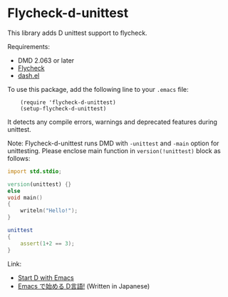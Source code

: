 # Flycheck-d-unittest

This library adds D unittest support to flycheck.

Requirements:
  * DMD 2.063 or later
  * [Flycheck](https://github.com/flycheck/flycheck)
  * [dash.el](https://github.com/magnars/dash.el)

To use this package, add the following line to your `.emacs` file:
```elisp
    (require 'flycheck-d-unittest)
    (setup-flycheck-d-unittest)
```
It detects any compile errors, warnings and deprecated features during unittest.

Note: Flycheck-d-unittest runs DMD with `-unittest` and `-main` option for unittesting.
Please enclose main function in `version(!unittest)` block as follows:

```d
import std.stdio;

version(unittest) {}
else
void main()
{
    writeln("Hello!");
}

unittest
{
    assert(1+2 == 3);
}
```

Link:
  * [Start D with Emacs](https://github.com/flycheck/flycheck-d-unittest/wiki/Start-D-with-Emacs)
  * [Emacs で始める D言語!](http://qiita.com/tm_tn/items/1d01c4500e1ca7632140) (Written in Japanese)
